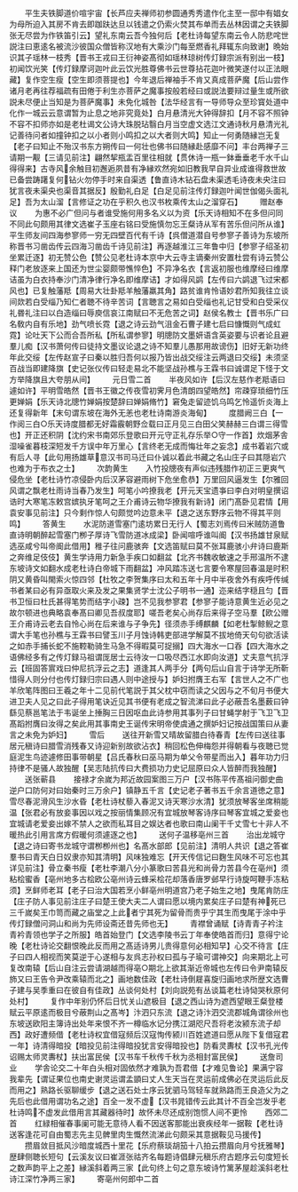 <!-- { "loadSidebar": true } -->
　　平生夫铁脚道价喧宇宙【长芦应夫禅师初参圆通秀秀遣作化主至一邸中有娼女为母所迫入其房不肯去即跏趺达旦以钱遣之仍索火焚其布单而去丛林因谓之夫铁脚张无尽尝为作铁笛引云】望礼东南云吾今独何后【老杜诗每望东南云令人防悲咤世説注曰恵逺名被流沙彼国众僧皆称汉地有大乘沙门每至燃香礼拜辄东向致谢】晩始识其子瑶林一枝秀【晋书王戎曰王衍神姿髙彻如瑶林琼树传灯録宗派有别出一枝】初闻饮光笑【传灯録摩诃迦叶此云饮光胜尊佛书云世尊拈花迦叶微笑遂付以正法眼藏】复作空生瘦【空生即须菩提也】今年退后禅袖手不肯又真成菩萨魔【后山尝作诸月老再往荐福疏有田倦于利生亦菩萨之魔事按般若经曰或説法要辩过量生或所欲説未尽便止当知是为菩萨魔事】未免化城咎【法华经言有一导师导众至珍寳处道中化作一城云云意谓暂为止息之地非究竟处】白月悬清光大钟得辞扣【月不容不照钟不容不扣师亦如是老杜谒文公诗大珠脱玷翳白月当空虚文选江文通诗秋月悬清光礼记善待问者如撞钟扣之以小者则小鸣扣之以大者则大鸣】知止一何勇随縁岂无复【老子曰知止不殆汉书东方朔传曰一何壮也佛书曰随縁赴感靡不问】丰台两禅子三请期一觏【三请见前注】翩然挈瓶盂百里往相就【贯休诗一瓶一鉢垂垂老千水千山得得来】古寺风余触目初邂逅夙昔有净縁欢然宛如旧教我早自异业成谁得救世故已备尝踌躇复何钻火勿停手时来自渠透【鲁直诗木钻石盘未渠透毛诗夜未央注曰犹言夜未渠央也渠音其据反】殷勤礼白足【白足见前注传灯録迦叶闻世伽偈头面礼足】吾为太山溜【言修证之功在乎积久也汉书枚乘传太山之溜穿石】
　　赠赵奉议
　　为惠不必广但问与者谁受施何用多名义以为资【乐天诗相知不在多但问同不同此句颇用其律文选崔子玉座右铭曰受施慎勿忘王粲诗从军有苦乐但问所从谁】平生师友间四海参寥师一穷无四壁百代有千诗【呉僧道潜自号参寥子善诗为东坡所称晋书习凿齿传云四海习凿齿千诗见前注】再逐越淮江三年鲁中归【参寥子绍圣初坐累迁逐】初无赞公色【赞公见老杜诗本京中大云寺主谪秦州安置杜尝有诗云赞公释门老放逐来上国还为世尘婴颇带憔悴色】不异净名衣【言返初服也维摩经曰维摩诘虽为白衣持奉沙门清净律行净名即维摩诘】才如得风鹢【左传曰六鹢退飞过宋都风也】已复触藩羝【周易大壮卦羝羊触藩羸其角】路贫谁肯怜语妙君所知我往立谈间欻若白受缁乃知仁者聴不待辛苦词【言聴言之易如白受缁也礼记甘受和白受采仪礼昬礼注曰以白造缁曰辱庾信哀江南赋曰不无危苦之词】赵侯名教士【晋书乐广曰名敎内自有乐地】劲气喷长霓【退之诗云劲气沮金石曹子建七启曰慷慨则气成虹霓】论吐天下公而合吾所私【所私谓参寥】明牕防文墨妍语含英姿要与识者论且避羣儿痴【汉书萧何传曰徒持文墨议论退之诗不知羣儿愚那用故谤伤】旧好无新功终年此交绥【左传赵宣子曰秦以胜归吾何以报乃皆出战交绥注云两退曰交绥】未须坚百战当即建降旗【史记张仪传曰轻走易北不能坚战孙樵与王霖书曰诚谓足下怪于文方举降旗且大夸朋从间】
　　元日雪二首
　　半夜风如许【后汉左慈作老羝语曰遽如许】平明雪皓然【晋书王徽之传夜雪初霁月色清朗四望皓然】帘疎穿琐细竹压更婵娟【乐天诗北牕竹婵娟按楚辞曰婵娟脩竹】窘兔走留迹饥乌鸣乞怜遥忻炎海上还复得新年【末句谓东坡在海外无恙也老杜诗南游炎海甸】
　　度腊阙三白【一作阅三白○乐天诗度腊都无好霜霰朝野佥载曰正月见三白田父笑赫赫三白谓三得雪也】开正还积阴【沈约宋书南郊乐登歌曰开元守正礼存乐举○守一作首】炊烟茅舎湿噪雀暮枝深短发千方误中年万里心【言终老无成而悔壮年之妄念】成书着岩穴或有后人寻【此句用扬雄草意汉书司马迁曰仆诚以着此书藏之名山庄子曰其隠岩穴也难为于布衣之士】
　　次韵黄生
　　入竹投牕夜有声似违残腊作初正三更爽气侵危坐【老杜诗竹凉侵卧内后汉茅容避雨树下危坐愈恭】万里回风逼发生【尔雅回风谓之飘老杜雨诗当春乃发生】呵笔小吟撩我老【开元天宝遗亊曰李白对明皇撰诏诰时大寒笔冻敕宫嫔执牙笔呵之王介甫诗云物华撩我有新诗】闭门髙卧见君情【用袁安事见前注】只今剩作惊人句颇觉吟边意未平【退之送东野序云物不得其平则鸣】
　　答黄生
　　水泥防道雪塞门逺坊累日无行人【蜀志刘焉传曰米贼防道鲁直诗明朝醉起雪塞门栁子厚诗飞雪防道冰成梁】卧闻喧呼谁叫阍【汉书扬雄甘泉赋选巫咸兮叫帝阍此借用】稚子往问鹿骇奔【文选笛赋曰莫不张耳鹿骇小弁诗曰鹿斯之奔维足伎伎】黄生学诗用力新急手疾口如翻盆【北齐书魏收敏速之手邢温所不逮东坡诗文如翻水成老杜诗白帝城下雨翻盆】冲风踏冻送七言要令寒屋回春温是时积阴又黄昏叫閙索火惊四邻【杜牧之李贺集序曰太和五年十月中半夜舍外有疾呼传缄书者某曰必有异亟取火来及发之果集贤学士沈公子明书一通】迩来结字穏且匀【晋书卫恒曰杜氏甚得笔势而结字小疎】岂不见我参寥君【参寥子能诗意黄生近必见之故尔顿进也典略袁奉髙曰卿见吾叔度耶】嗟吾老矣心尚存后来得子空马羣【欧公赠王介甫诗云老去自怜心尚在后来谁与子争先】径须赤手缚麒麟【如老杜掣鲸鲵之意谓大手笔也孙樵与王霖书曰譬玉川子月蚀诗韩吏部进学解莫不拔地倚天句句欲活读之如赤手捕长蛇不施鞚勒骑生马急不得暇莫可捉搦】四大海水一口吞【四大海水之语佛经多有之传灯録马祖谓厐居士云待汝一口吸尽西江水即向汝道】丈夫意气抗浮云【班固答賔戏曰仲尼抗浮云之志】道逢其人两手分【两句后山自言于诗学无所靳惜得人则分付也传灯録归宗曰遇人则中途授与】妒妇拊膺王右军【言世人之不广也羊欣笔阵图曰王羲之年十二见前代笔説于其父枕中窃而读之父因与之不旬月书便大进卫夫人见之曰此子得用笔诀近见其书便有老成之智流涕曰此子必蔽吾名墨薮曰钟繇见蔡邕笔法于韦诞坐上捶胸三日因呕血此诗参用其事列子曰甘蝇学射于飞卫飞卫髙蹈拊膺曰汝得之矣此用其事南史王诞传宋明帝使虞通之撰妒妇记按战国策曰从妻言之未免为妒妇】
　　雪后
　　送往开新雪又晴故留腊白待春青【左传曰送往事居元稹诗曰腊雪消残春又诗迎新别故欲沾衣】稍回松色伸梅怨并得朝看与夜聴已觉庭泥生鸟迹遽修田事带朝星【吕氏春秋曰巫马期为单父令带星而出入】暮年功力归持律不是骚人故独醒【吴志陆抗传曰大费损功力史记屈原曰众人皆醉而我独醒】
　　送张蕲县
　　接禄才余嵗为邦近故园案图三万户【汉书陈平传髙祖问御史曲逆户口防何对曰始秦时三万余户】镇静五千言【史记老子著书五千余言道徳之意】雪尽春泥滑风生沙水昏【老杜诗杖藜入春泥又诗天寒沙水清】犹须放琴客坐席稍能温【张君必有放妾事因以戏之按丽情集顾况有宜城放琴客诗序曰琴客宜城之爱妾也宜城请老爱妾出嫁不禁人之欲而私耳目之娱达者也歌曰南山阑干千丈雪七十非人不暖热此引用言席方假暖何须遽逐之也】
　　送何子温移亳州三首
　　治出龙城守【退之诗曰寄书龙城守谓栁栁州也】名髙水部郎【见前注】清明人共识【退之答崔羣书曰青天白日奴隶亦知其清明】风味独难忘【开天传信记曰麴生风味不可忘也其详见前注】骨立秦书瘦【老杜李潮八分小篆歌曰苦县光和尚骨力苦县今在亳州】须粘桧蜜香【亳州地多古桧欧公亳州诗云蜂采桧花却落香唐罗邺早行诗旋呵鞭手冻粘须】烹鲜师老耳【老子曰治大国若烹小鲜亳州明道宫乃老子始生之地】曳尾肯防庄【庄子防人事见前注庄子曰楚王使大夫二人谓曰愿以境内累矣庄子曰楚有神死已三千嵗矣王巾笥而藏之庙堂之上此者宁其死为留骨而贵乎宁其生而曳尾于涂中乎传灯録僧问洞山和尚为先师设斋还昔先师也无】
　　青襟曾诵赋【诗青青子衿注青衿青领也学子之所服】皓首始登门【文选李陵书云丁年奉使皓首而归】意得宁论晚【老杜诗论交翻恨晚此反而用之髙适诗男儿贵得意何必相知早】心交不待言【庄子曰四人相视而笑莫逆于心遂相与友呉志孙权曰孤与子瑜可谓神交】向来期北上可复改南辕【后山自注云尝请湖越而得亳○期北上欲其渐近帝城也左传曰令尹南辕反斾又曰王告令尹改乘辕而北之】画地数佳政【老杜诗倒屣喜旋归画地求所歴文选曹子建与吴季重曰在彼自有佳政】丛谈何处村【刘向説苑有丛谈篇老杜诗恸哭秋原何处村】
　　复作中年别仍怀后日忧关山遮极目【退之西山诗为遮西望眼王粲登楼赋云平原逺而极目兮蔽荆山之髙岑】汴泗只东流【退之诗汴泗交流郡城角谓徐州也东坡送欧阳主簿诗出处年来恨不齐一樽临水记分携江湖咫尺吾将老汝颍东流子却西】政好遭频借【老杜诗权宜借寇频后汉寇恂传颍川百姓遮道曰愿从陛下复借寇君一年】诗清得暗投【暗投见前注得暗投犹言安得暗投也】防看灵夀杖【汉书孔光传诏赐太师灵夀杖】扶出富民侯【汉书车千秋传千秋为丞相封富民侯】
　　送詹司业
　　学舎论交二十年白头相对固依然才难孰为吾君借【才难见鲁论】果满宁容我辈先【谓证果位也南史谢灵运谓孟顗曰丈人生天当在灵运前成佛必在灵运后此反而用之】熟路长驱聊缓步【退之送石处士序云犹驷马驾轻车就熟路而王良造父为之先后也此借用谓功名之途】百全一发不虚【汉书晁错传云此其计不百全岂发乎老杜诗鸣不虚发此借用言其藏器待时】故怀未尽还成别饱惯人间不更怜
　　西郊二首
　　红緑相催春事阑可能无意待人看不因送客那能出衰疾经年一据鞍【老杜诗送客逢花可自由蜀志先主见髀里肉生慨然流涕此句颇采其意据鞍见马援传】
　　攒眉敛目抵风沙暗度城西十里花【乐府蔡琰胡笳十八拍云攒眉向月兮抚雅琴】歴肆侧聴长短句【云溪友议曰崔涯张祜齐名每题诗倡肆元稹乐府古题序云句度短长之数声韵平上之差】縁溪斜着两三家【此句终上句之意东坡诗竹篱茅屋趁溪斜老杜诗江深竹净两三家】
　　寄亳州何郎中二首
